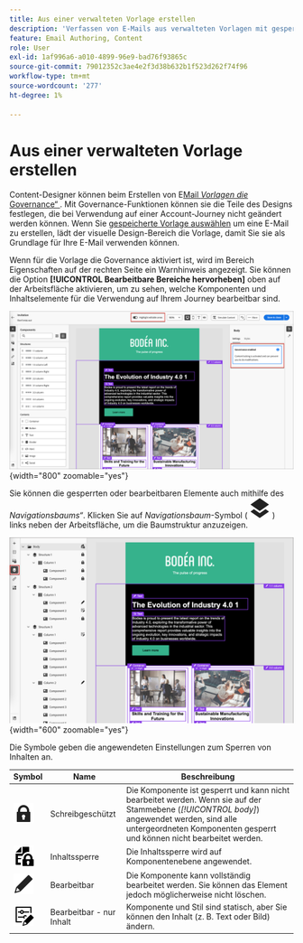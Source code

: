 ```yaml
---
title: Aus einer verwalteten Vorlage erstellen
description: 'Verfassen von E-Mails aus verwalteten Vorlagen mit gesperrtem Inhalt : Identifizieren Sie bearbeitbare Bereiche und arbeiten Sie innerhalb der Governance-Beschränkungen in Journey Optimizer B2B edition.'
feature: Email Authoring, Content
role: User
exl-id: 1af996a6-a010-4899-96e9-bad76f93865c
source-git-commit: 79012352c3ae4e2f3d38b632b1f523d262f74f96
workflow-type: tm+mt
source-wordcount: '277'
ht-degree: 1%

---
```


# Aus einer verwalteten Vorlage erstellen

Content-Designer können beim Erstellen von E[Mail _Vorlagen die_ Governance“ &#x200B;](./template-content-governance.md). Mit Governance-Funktionen können sie die Teile des Designs festlegen, die bei Verwendung auf einer Account-Journey nicht geändert werden können. Wenn Sie [gespeicherte Vorlage auswählen](./email-authoring.md#select-a-template) um eine E-Mail zu erstellen, lädt der visuelle Design-Bereich die Vorlage, damit Sie sie als Grundlage für Ihre E-Mail verwenden können.

Wenn für die Vorlage die Governance aktiviert ist, wird im Bereich Eigenschaften auf der rechten Seite ein Warnhinweis angezeigt. Sie können die Option **[!UICONTROL Bearbeitbare Bereiche hervorheben]** oben auf der Arbeitsfläche aktivieren, um zu sehen, welche Komponenten und Inhaltselemente für die Verwendung auf Ihrem Journey bearbeitbar sind.

![Bearbeitbare Bereiche in einer verwalteten Vorlage anzeigen](./assets/email-designer-governed-highlight.png){width="800" zoomable="yes"}

Sie können die gesperrten oder bearbeitbaren Elemente auch mithilfe des _Navigationsbaums“_. Klicken Sie auf _Navigationsbaum_-Symbol ( ![Verknüpfungssymbol](../assets/do-not-localize/icon-navigation-tree.svg) ) links neben der Arbeitsfläche, um die Baumstruktur anzuzeigen.

![Bearbeitbare Bereiche in einer verwalteten Vorlage anzeigen](./assets/email-designer-governed-tree.png){width="600" zoomable="yes"}

Die Symbole geben die angewendeten Einstellungen zum Sperren von Inhalten an.

| Symbol | Name | Beschreibung |
|------|------|-------------|
| ![Schreibgeschütztes Symbol](../assets/do-not-localize/icon-tree-lock.svg) | Schreibgeschützt | Die Komponente ist gesperrt und kann nicht bearbeitet werden. Wenn sie auf der Stammebene (_[!UICONTROL body]_) angewendet werden, sind alle untergeordneten Komponenten gesperrt und können nicht bearbeitet werden. |
| ![Symbol für Inhaltsbearbeitung](../assets/do-not-localize/icon-tree-content-lock.svg) | Inhaltssperre | Die Inhaltssperre wird auf Komponentenebene angewendet. |
| ![Bearbeitbares Symbol](../assets/do-not-localize/icon-edit.svg) | Bearbeitbar | Die Komponente kann vollständig bearbeitet werden. Sie können das Element jedoch möglicherweise nicht löschen. |
| ![Symbol für Inhaltsbearbeitung](../assets/do-not-localize/icon-tree-edit-text.svg) | Bearbeitbar - nur Inhalt | Komponente und Stil sind statisch, aber Sie können den Inhalt (z. B. Text oder Bild) ändern. |
